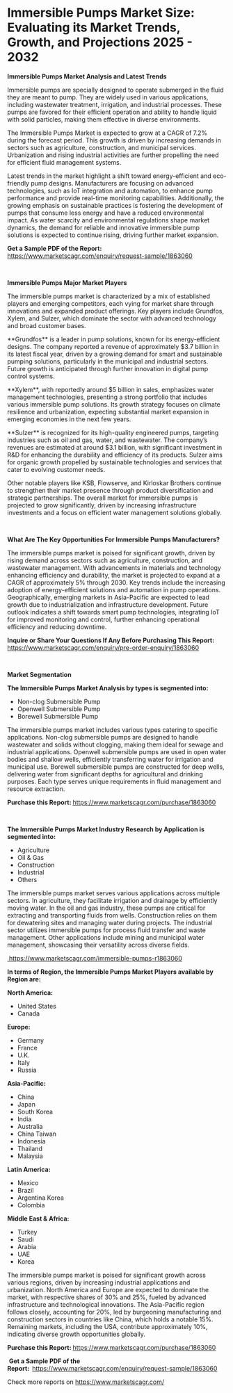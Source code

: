 <p><h1>Immersible Pumps Market Size: Evaluating its Market Trends, Growth, and Projections 2025 - 2032</h1></p><p><strong>Immersible Pumps Market Analysis and Latest Trends</strong></p>
<p><p>Immersible pumps are specially designed to operate submerged in the fluid they are meant to pump. They are widely used in various applications, including wastewater treatment, irrigation, and industrial processes. These pumps are favored for their efficient operation and ability to handle liquid with solid particles, making them effective in diverse environments.</p><p>The Immersible Pumps Market is expected to grow at a CAGR of 7.2% during the forecast period. This growth is driven by increasing demands in sectors such as agriculture, construction, and municipal services. Urbanization and rising industrial activities are further propelling the need for efficient fluid management systems.</p><p>Latest trends in the market highlight a shift toward energy-efficient and eco-friendly pump designs. Manufacturers are focusing on advanced technologies, such as IoT integration and automation, to enhance pump performance and provide real-time monitoring capabilities. Additionally, the growing emphasis on sustainable practices is fostering the development of pumps that consume less energy and have a reduced environmental impact. As water scarcity and environmental regulations shape market dynamics, the demand for reliable and innovative immersible pump solutions is expected to continue rising, driving further market expansion.</p></p>
<p><strong>Get a Sample PDF of the Report:&nbsp;</strong> <a href="https://www.marketscagr.com/enquiry/request-sample/1863060?utm_campaign=1766&utm_medium=2&utm_source=Github&utm_content=ia&utm_term=19022025&utm_id=immersible-pumps">https://www.marketscagr.com/enquiry/request-sample/1863060</a></p>
<p>&nbsp;</p>
<p><strong>Immersible Pumps Major Market Players</strong></p>
<p><p>The immersible pumps market is characterized by a mix of established players and emerging competitors, each vying for market share through innovations and expanded product offerings. Key players include Grundfos, Xylem, and Sulzer, which dominate the sector with advanced technology and broad customer bases.</p><p>**Grundfos** is a leader in pump solutions, known for its energy-efficient designs. The company reported a revenue of approximately $3.7 billion in its latest fiscal year, driven by a growing demand for smart and sustainable pumping solutions, particularly in the municipal and industrial sectors. Future growth is anticipated through further innovation in digital pump control systems.</p><p>**Xylem**, with reportedly around $5 billion in sales, emphasizes water management technologies, presenting a strong portfolio that includes various immersible pump solutions. Its growth strategy focuses on climate resilience and urbanization, expecting substantial market expansion in emerging economies in the next few years.</p><p>**Sulzer** is recognized for its high-quality engineered pumps, targeting industries such as oil and gas, water, and wastewater. The company’s revenues are estimated at around $3.1 billion, with significant investment in R&D for enhancing the durability and efficiency of its products. Sulzer aims for organic growth propelled by sustainable technologies and services that cater to evolving customer needs.</p><p>Other notable players like KSB, Flowserve, and Kirloskar Brothers continue to strengthen their market presence through product diversification and strategic partnerships. The overall market for immersible pumps is projected to grow significantly, driven by increasing infrastructure investments and a focus on efficient water management solutions globally.</p></p>
<p>&nbsp;</p>
<p><strong>What Are The Key Opportunities For Immersible Pumps Manufacturers?</strong></p>
<p><p>The immersible pumps market is poised for significant growth, driven by rising demand across sectors such as agriculture, construction, and wastewater management. With advancements in materials and technology enhancing efficiency and durability, the market is projected to expand at a CAGR of approximately 5% through 2030. Key trends include the increasing adoption of energy-efficient solutions and automation in pump operations. Geographically, emerging markets in Asia-Pacific are expected to lead growth due to industrialization and infrastructure development. Future outlook indicates a shift towards smart pump technologies, integrating IoT for improved monitoring and control, further enhancing operational efficiency and reducing downtime.</p></p>
<p><strong>Inquire or Share Your Questions If Any Before Purchasing This Report:</strong> <a href="https://www.marketscagr.com/enquiry/pre-order-enquiry/1863060?utm_campaign=1766&utm_medium=2&utm_source=Github&utm_content=ia&utm_term=19022025&utm_id=immersible-pumps">https://www.marketscagr.com/enquiry/pre-order-enquiry/1863060</a></p>
<p>&nbsp;</p>
<p><strong>Market Segmentation</strong></p>
<p><strong>The Immersible Pumps Market Analysis by types is segmented into:</strong></p>
<p><ul><li>Non-clog Submersible Pump</li><li>Openwell Submersible Pump</li><li>Borewell Submersible Pump</li></ul></p>
<p><p>The immersible pumps market includes various types catering to specific applications. Non-clog submersible pumps are designed to handle wastewater and solids without clogging, making them ideal for sewage and industrial applications. Openwell submersible pumps are used in open water bodies and shallow wells, efficiently transferring water for irrigation and municipal use. Borewell submersible pumps are constructed for deep wells, delivering water from significant depths for agricultural and drinking purposes. Each type serves unique requirements in fluid management and resource extraction.</p></p>
<p><strong>Purchase this Report:&nbsp;</strong><a href="https://www.marketscagr.com/purchase/1863060?utm_campaign=1766&utm_medium=2&utm_source=Github&utm_content=ia&utm_term=19022025&utm_id=immersible-pumps">https://www.marketscagr.com/purchase/1863060</a></p>
<p>&nbsp;</p>
<p><strong>The Immersible Pumps Market Industry Research by Application is segmented into:</strong></p>
<p><ul><li>Agriculture</li><li>Oil & Gas</li><li>Construction</li><li>Industrial</li><li>Others</li></ul></p>
<p><p>The immersible pumps market serves various applications across multiple sectors. In agriculture, they facilitate irrigation and drainage by efficiently moving water. In the oil and gas industry, these pumps are critical for extracting and transporting fluids from wells. Construction relies on them for dewatering sites and managing water during projects. The industrial sector utilizes immersible pumps for process fluid transfer and waste management. Other applications include mining and municipal water management, showcasing their versatility across diverse fields.</p></p>
<p><a href="https://www.marketscagr.com/immersible-pumps-r1863060?utm_campaign=1766&utm_medium=2&utm_source=Github&utm_content=ia&utm_term=19022025&utm_id=immersible-pumps">&nbsp;https://www.marketscagr.com/immersible-pumps-r1863060</a></p>
<p><strong>In terms of Region, the Immersible Pumps Market Players available by Region are:</strong></p>
<p>
    <p> <strong> North America: </strong>
        <ul>
            <li>United States</li>
            <li>Canada</li>
        </ul>
        </p> 
    <p> <strong> Europe: </strong>
        <ul>
            <li>Germany</li>
            <li>France</li>
            <li>U.K.</li>
            <li>Italy</li>
            <li>Russia</li>
        </ul>
        </p> 
    <p> <strong> Asia-Pacific: </strong>
        <ul>
            <li>China</li>
            <li>Japan</li>
            <li>South Korea</li>
            <li>India</li>
            <li>Australia</li>
            <li>China Taiwan</li>
            <li>Indonesia</li>
            <li>Thailand</li>
            <li>Malaysia</li>
        </ul>
        </p> 
    <p> <strong> Latin America: </strong>
        <ul>
            <li>Mexico</li>
            <li>Brazil</li>
            <li>Argentina Korea</li>
            <li>Colombia</li>
        </ul>
        </p> 
    <p> <strong> Middle East & Africa: </strong>
        <ul>
            <li>Turkey</li>
            <li>Saudi</li>
            <li>Arabia</li>
            <li>UAE</li>
            <li>Korea</li>
        </ul>
    </p>
    </p>
<p><p>The immersible pumps market is poised for significant growth across various regions, driven by increasing industrial applications and urbanization. North America and Europe are expected to dominate the market, with respective shares of 30% and 25%, fueled by advanced infrastructure and technological innovations. The Asia-Pacific region follows closely, accounting for 20%, led by burgeoning manufacturing and construction sectors in countries like China, which holds a notable 15%. Remaining markets, including the USA, contribute approximately 10%, indicating diverse growth opportunities globally.</p></p>
<p><strong>Purchase this Report: </strong><a href="https://www.marketscagr.com/purchase/1863060?utm_campaign=1766&utm_medium=2&utm_source=Github&utm_content=ia&utm_term=19022025&utm_id=immersible-pumps">https://www.marketscagr.com/purchase/1863060</a></p>
<p>&nbsp;<strong>Get a Sample PDF of the Report:&nbsp;&nbsp;</strong><a href="https://www.marketscagr.com/enquiry/request-sample/1863060?utm_campaign=1766&utm_medium=2&utm_source=Github&utm_content=ia&utm_term=19022025&utm_id=immersible-pumps">https://www.marketscagr.com/enquiry/request-sample/1863060</a></p>
<p><strong></strong></p>
<p>Check more reports on <a href="https://www.marketscagr.com/?utm_campaign=1766&utm_medium=2&utm_source=Github&utm_content=ia&utm_term=19022025&utm_id=immersible-pumps">https://www.marketscagr.com/</a></p>